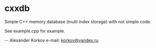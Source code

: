 cxxdb
=====

Simple C++ memory database (multi index storage) with not simple code.

See example.cpp for example.

--
Alexander Korkov
e-mail: korkov@yandex.ru
